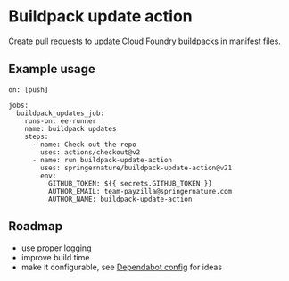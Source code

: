 # Buildpack update action

Create pull requests to update Cloud Foundry buildpacks in manifest files.

## Example usage

    on: [push]
    
    jobs:
      buildpack_updates_job:
        runs-on: ee-runner
        name: buildpack updates
        steps:
          - name: Check out the repo
            uses: actions/checkout@v2
          - name: run buildpack-update-action
            uses: springernature/buildpack-update-action@v21
            env:
              GITHUB_TOKEN: ${{ secrets.GITHUB_TOKEN }}
              AUTHOR_EMAIL: team-payzilla@springernature.com
              AUTHOR_NAME: buildpack-update-action


## Roadmap

* use proper logging
* improve build time
* make it configurable, see [Dependabot config](https://docs.github.com/en/code-security/supply-chain-security/keeping-your-dependencies-updated-automatically/configuration-options-for-dependency-updates) for ideas
